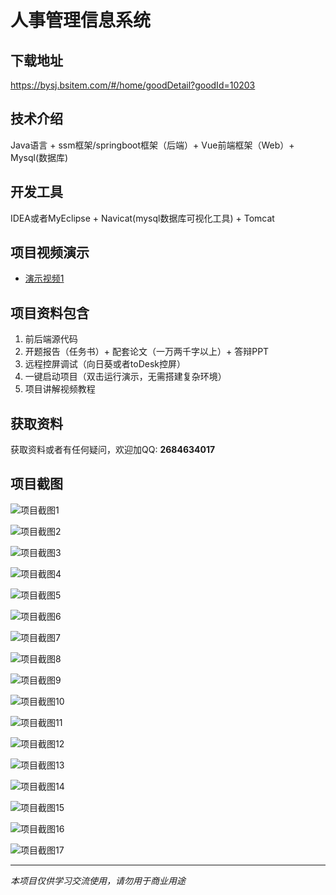 # 人事管理信息系统

## 下载地址
https://bysj.bsitem.com/#/home/goodDetail?goodId=10203

## 技术介绍
Java语言 + ssm框架/springboot框架（后端）+ Vue前端框架（Web）+ Mysql(数据库)

## 开发工具
IDEA或者MyEclipse + Navicat(mysql数据库可视化工具) + Tomcat

## 项目视频演示
- [演示视频1](https://graduation-images.oss-cn-beijing.aliyuncs.com/videos/828%E5%A5%97ssm%E5%BD%95%E5%83%8F/10203_ssm046%E4%BA%BA%E4%BA%8B%E7%AE%A1%E7%90%86%E4%BF%A1%E6%81%AF%E7%B3%BB%E7%BB%9F%E5%BD%95%E5%83%8F.mp4)

## 项目资料包含
1. 前后端源代码
2. 开题报告（任务书）+ 配套论文（一万两千字以上）+ 答辩PPT
3. 远程控屏调试（向日葵或者toDesk控屏）
4. 一键启动项目（双击运行演示，无需搭建复杂环境）
5. 项目讲解视频教程

## 获取资料
获取资料或者有任何疑问，欢迎加QQ: **2684634017**

## 项目截图
![项目截图1](https://graduation-images.oss-cn-beijing.aliyuncs.com/图片/10203/毕设论坛项目主图.jpg)

![项目截图2](https://graduation-images.oss-cn-beijing.aliyuncs.com/图片/10203/1.png)

![项目截图3](https://graduation-images.oss-cn-beijing.aliyuncs.com/图片/10203/2.png)

![项目截图4](https://graduation-images.oss-cn-beijing.aliyuncs.com/图片/10203/3.png)

![项目截图5](https://graduation-images.oss-cn-beijing.aliyuncs.com/图片/10203/4.png)

![项目截图6](https://graduation-images.oss-cn-beijing.aliyuncs.com/图片/10203/5.png)

![项目截图7](https://graduation-images.oss-cn-beijing.aliyuncs.com/图片/10203/6.png)

![项目截图8](https://graduation-images.oss-cn-beijing.aliyuncs.com/图片/10203/7.png)

![项目截图9](https://graduation-images.oss-cn-beijing.aliyuncs.com/图片/10203/8.png)

![项目截图10](https://graduation-images.oss-cn-beijing.aliyuncs.com/图片/10203/9.png)

![项目截图11](https://graduation-images.oss-cn-beijing.aliyuncs.com/图片/10203/10.png)

![项目截图12](https://graduation-images.oss-cn-beijing.aliyuncs.com/图片/10203/11.png)

![项目截图13](https://graduation-images.oss-cn-beijing.aliyuncs.com/图片/10203/12.png)

![项目截图14](https://graduation-images.oss-cn-beijing.aliyuncs.com/图片/10203/13.png)

![项目截图15](https://graduation-images.oss-cn-beijing.aliyuncs.com/图片/10203/14.png)

![项目截图16](https://graduation-images.oss-cn-beijing.aliyuncs.com/图片/10203/15.png)

![项目截图17](https://graduation-images.oss-cn-beijing.aliyuncs.com/图片/10203/16.png)

---
*本项目仅供学习交流使用，请勿用于商业用途*
